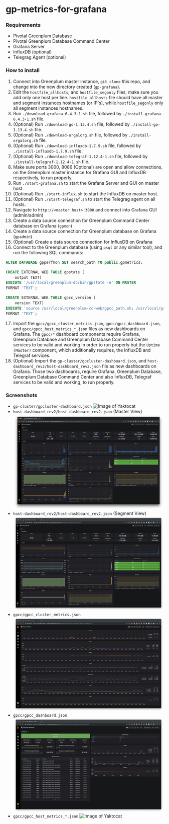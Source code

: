 # gp-metrics-for-grafana

### Requirements
- Pivotal Greenplum Database
- Pivotal Greenplum Database Command Center
- Grafana Server
- InfluxDB (optional)
- Telegrag Agent (optional)

### How to install

1. Connect into Greenplum master instance, `git clone` this repo, and change into the new directory created (`gp-grafana`).
2. Edit the `hostfile_allhosts`, and `hostfile_segonly` files; make sure you add only one host per line. `hostfile_allhosts` file should have all master and segment instances hostnames (or IP's), while `hostfile_segonly` only all segment instances hostnames.
3. Run `./download-grafana-6.4.3-1.sh` file, followed by `./install-grafana-6.4.3-1.sh` file.
4. (Optional) Run `./download-go-1.13.4.sh` file, followed by `./install-go-1.13.4.sh` file. 
5. (Optional) Run `./download-orgalorg.sh` file, followed by `./install-orgalorg.sh` file.
6. (Optional) Run `./download-influxdb-1.7.9.sh` file, followed by `./install-influxdb-1.7.9.sh` file.
7. (Optional) Run `./download-telegraf-1.12.4-1.sh` file, followed by `./install-telegraf-1.12.4-1.sh` file.
8. Make sure ports 3000, 8086 (Optional) are open and allow connections, on the Greenplum master instance for Grafana GUI and InfluxDB respectively, to run properly.
9. Run `./start-grafana.sh` to start the Grafana Server and GUI on master host.
10. (Optional) Run `./start-influx.sh` to start the InfluxDB on master host. 
11. (Optional) Run `./start-telegraf.sh` to start the Telegrag agent on all hosts.
12. Navigate to `http://<master host>:3000` and connect into Grafana GUI (admin/admin)
13. Create a data source connection for Greenplum Command Center database on Grafana (`gpmon`)
14. Create a data source connection for Greenplum database on Grafana (`gpadmin`)
15. (Optional) Create a data source connection for InfluxDB on Grafana
16. Connect to the Greenplum database (using `psql` or any similar tool), and run the following SQL commands:
```sql
ALTER DATABASE gpperfmon SET search_path TO public,gpmetrics;
```
```sql
CREATE EXTERNAL WEB TABLE gpstate ( 
    output TEXT)
EXECUTE '/usr/local/greenplum-db/bin/gpstate -e' ON MASTER 
FORMAT 'TEXT';
```
``` sql
CREATE EXTERNAL WEB TABLE gpcc_version ( 
    version TEXT)
EXECUTE 'source /usr/local/greenplum-cc-web/gpcc_path.sh; /usr/local/greenplum-cc-web/bin/gpcc --version | awk ''{print $7}''' ON MASTER 
FORMAT 'TEXT';
```
17. Import the `gpcc/gpcc_cluster_metrics.json`, `gpcc/gpcc_dashboard.json`, and `gpcc/gpcc_host_metrics_*.json` files as new dashboards on Grafana. The `gpcc/*` dashboard components require Grafana, Greenplum Database and Greenplum Database Command Center services to be valid and working in order to run properly but the `Uptime (Master)` component, which additionally requires, the InfluxDB and Telegraf services.
18. (Optional) Import the `gp-cluster/gpcluster-dashboard.json`, and `host-dashboard_rev2/host-dashboard_rev2.json` file as new dashboards on Grafana. Those two dashboards, require Grafana, Greenplum Database, Greenplum Database Command Center and also InfluxDB, Telegraf services to be valid and working, to run properly.

### Screenshots
- `gp-cluster/gpcluster-dashboard.json` 
![Image of Yaktocat](https://octodex.github.com/images/yaktocat.png)
- `host-dashboard_rev2/host-dashboard_rev2.json` (Master View)
![Image of gp-cluster/gpcluster-dashboard.json](https://github.com/cantzakas/gp-grafana/blob/master/host-dashboard_rev2/host-dashboard_rev2-master.jpg)
- `host-dashboard_rev2/host-dashboard_rev2.json` (Segment View)
![Image of gp-cluster/gpcluster-dashboard.json](https://github.com/cantzakas/gp-grafana/blob/master/host-dashboard_rev2/host-dashboard_rev2-segment.jpg)
- `gpcc/gpcc_cluster_metrics.json`
![Image of gpcc/gpcc_cluster_metrics.json](https://github.com/cantzakas/gp-grafana/blob/master/gpcc/gpcc_cluster_metrics.jpg)
- `gpcc/gpcc_dashboard.json`
![Image of gpcc/gpcc_dashboard.json](https://github.com/cantzakas/gp-grafana/blob/master/gpcc/gpcc_dashboard.jpg)
- `gpcc/gpcc_host_metrics_*.json`
![Image of Yaktocat](https://octodex.github.com/images/yaktocat.png)

